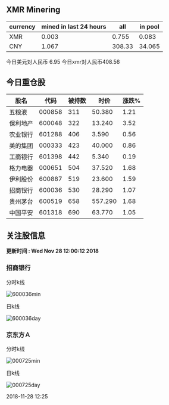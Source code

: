 ## XMR Minering

|currency|mined in last 24 hours|all|in pool|
|---|---|---|---|
|XMR|0.003|0.755|0.083|
|CNY|1.067|308.33|34.065|

今日美元对人民币 6.95	今日xmr对人民币408.56


## 今日重仓股 

|股名|代码|被持数|时价|涨跌%|
|---|---|---|---|---|
|五粮液|000858|311|50.380|1.21|
|保利地产|600048|322|13.240|3.52|
|农业银行|601288|406|3.590|0.56|
|美的集团|000333|423|40.000|0.86|
|工商银行|601398|442|5.340|0.19|
|格力电器|000651|504|37.520|1.68|
|伊利股份|600887|519|23.600|1.59|
|招商银行|600036|530|28.290|1.07|
|贵州茅台|600519|658|557.290|1.68|
|中国平安|601318|690|63.770|1.05|

## 关注股信息
**更新时间 : Wed Nov 28 12:00:12 2018**
### 招商银行 
分时k线

![600036min](http://image.sinajs.cn/newchart/min/n/sh600036.gif)

日k线

![600036day](http://image.sinajs.cn/newchart/daily/n/sh600036.gif)

### 京东方Ａ 
分时k线

![000725min](http://image.sinajs.cn/newchart/min/n/sz000725.gif)

日k线

![000725day](http://image.sinajs.cn/newchart/daily/n/sz000725.gif)

2018-11-28 12:25
